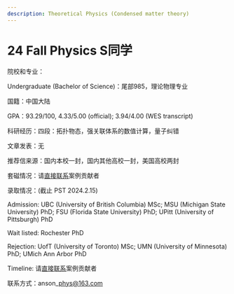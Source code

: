 ```yaml
---
description: Theoretical Physics (Condensed matter theory)
---
```


# 24 Fall Physics S同学

院校和专业：

Undergraduate (Bachelor of Science)：尾部985，理论物理专业

国籍：中国大陆

GPA：93.29/100, 4.33/5.00 (official); 3.94/4.00 (WES transcript) &#x20;

科研经历：四段：拓扑物态，强关联体系的数值计算，量子纠错

文章发表：无

推荐信来源：国内本校一封，国内其他高校一封，美国高校两封

套磁情况：请[直接联系](../li-yi-he-yin-si.md)案例贡献者

录取情况：(截止 PST 2024.2.15)&#x20;

Admission: UBC (University of British Columbia) MSc; MSU (Michigan State University) PhD; FSU (Florida State University) PhD; UPitt (University of Pittsburgh) PhD

Wait listed: Rochester PhD

Rejection: UofT (University of Toronto) MSc; UMN (University of Minnesota) PhD; UMich Ann Arbor PhD

Timeline: 请[直接联系](../li-yi-he-yin-si.md)案例贡献者

联系方式：anson\_phys@163.com
